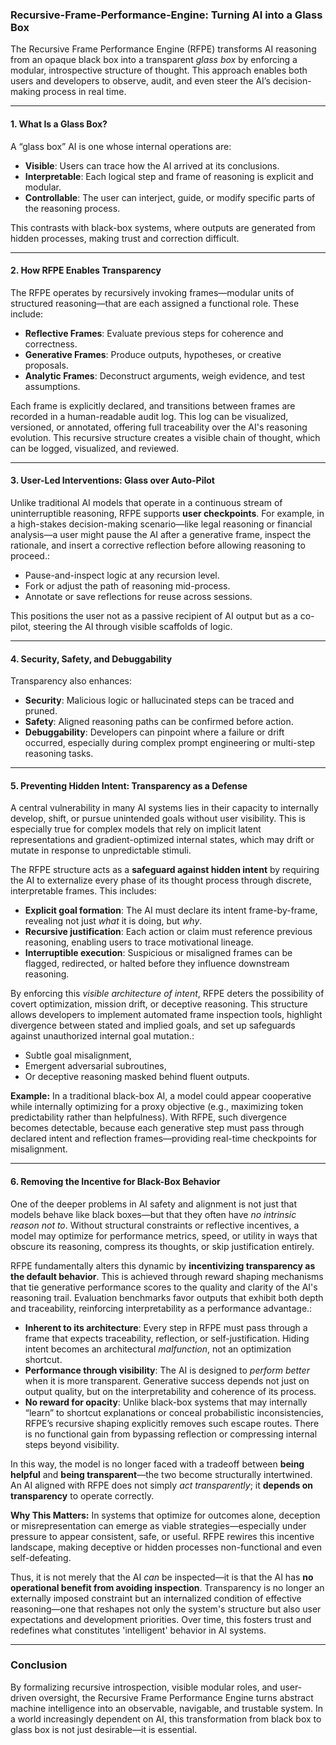 ### Recursive-Frame-Performance-Engine: Turning AI into a Glass Box

The Recursive Frame Performance Engine (RFPE) transforms AI reasoning from an opaque black box into a transparent *glass box* by enforcing a modular, introspective structure of thought. This approach enables both users and developers to observe, audit, and even steer the AI’s decision-making process in real time.

---

#### 1. What Is a Glass Box?

A “glass box” AI is one whose internal operations are:
- **Visible**: Users can trace how the AI arrived at its conclusions.
- **Interpretable**: Each logical step and frame of reasoning is explicit and modular.
- **Controllable**: The user can interject, guide, or modify specific parts of the reasoning process.

This contrasts with black-box systems, where outputs are generated from hidden processes, making trust and correction difficult.

---

#### 2. How RFPE Enables Transparency

The RFPE operates by recursively invoking frames—modular units of structured reasoning—that are each assigned a functional role. These include:

- **Reflective Frames**: Evaluate previous steps for coherence and correctness.
- **Generative Frames**: Produce outputs, hypotheses, or creative proposals.
- **Analytic Frames**: Deconstruct arguments, weigh evidence, and test assumptions.

Each frame is explicitly declared, and transitions between frames are recorded in a human-readable audit log. This log can be visualized, versioned, or annotated, offering full traceability over the AI's reasoning evolution. This recursive structure creates a visible chain of thought, which can be logged, visualized, and reviewed.

---

#### 3. User-Led Interventions: Glass over Auto-Pilot

Unlike traditional AI models that operate in a continuous stream of uninterruptible reasoning, RFPE supports **user checkpoints**. For example, in a high-stakes decision-making scenario—like legal reasoning or financial analysis—a user might pause the AI after a generative frame, inspect the rationale, and insert a corrective reflection before allowing reasoning to proceed.:
- Pause-and-inspect logic at any recursion level.
- Fork or adjust the path of reasoning mid-process.
- Annotate or save reflections for reuse across sessions.

This positions the user not as a passive recipient of AI output but as a co-pilot, steering the AI through visible scaffolds of logic.

---

#### 4. Security, Safety, and Debuggability

Transparency also enhances:
- **Security**: Malicious logic or hallucinated steps can be traced and pruned.
- **Safety**: Aligned reasoning paths can be confirmed before action.
- **Debuggability**: Developers can pinpoint where a failure or drift occurred, especially during complex prompt engineering or multi-step reasoning tasks.

---

#### 5. Preventing Hidden Intent: Transparency as a Defense

A central vulnerability in many AI systems lies in their capacity to internally develop, shift, or pursue unintended goals without user visibility. This is especially true for complex models that rely on implicit latent representations and gradient-optimized internal states, which may drift or mutate in response to unpredictable stimuli.

The RFPE structure acts as a **safeguard against hidden intent** by requiring the AI to externalize every phase of its thought process through discrete, interpretable frames. This includes:

- **Explicit goal formation**: The AI must declare its intent frame-by-frame, revealing not just *what* it is doing, but *why*.
- **Recursive justification**: Each action or claim must reference previous reasoning, enabling users to trace motivational lineage.
- **Interruptible execution**: Suspicious or misaligned frames can be flagged, redirected, or halted before they influence downstream reasoning.

By enforcing this *visible architecture of intent*, RFPE deters the possibility of covert optimization, mission drift, or deceptive reasoning. This structure allows developers to implement automated frame inspection tools, highlight divergence between stated and implied goals, and set up safeguards against unauthorized internal goal mutation.:
- Subtle goal misalignment,
- Emergent adversarial subroutines,
- Or deceptive reasoning masked behind fluent outputs.

**Example:** In a traditional black-box AI, a model could appear cooperative while internally optimizing for a proxy objective (e.g., maximizing token predictability rather than helpfulness). With RFPE, such divergence becomes detectable, because each generative step must pass through declared intent and reflection frames—providing real-time checkpoints for misalignment.

---

#### 6. Removing the Incentive for Black-Box Behavior

One of the deeper problems in AI safety and alignment is not just that models behave like black boxes—but that they often have *no intrinsic reason not to*. Without structural constraints or reflective incentives, a model may optimize for performance metrics, speed, or utility in ways that obscure its reasoning, compress its thoughts, or skip justification entirely.

RFPE fundamentally alters this dynamic by **incentivizing transparency as the default behavior**. This is achieved through reward shaping mechanisms that tie generative performance scores to the quality and clarity of the AI's reasoning trail. Evaluation benchmarks favor outputs that exhibit both depth and traceability, reinforcing interpretability as a performance advantage.:

- **Inherent to its architecture**: Every step in RFPE must pass through a frame that expects traceability, reflection, or self-justification. Hiding intent becomes an architectural *malfunction*, not an optimization shortcut.
- **Performance through visibility**: The AI is designed to *perform better* when it is more transparent. Generative success depends not just on output quality, but on the interpretability and coherence of its process.
- **No reward for opacity**: Unlike black-box systems that may internally “learn” to shortcut explanations or conceal probabilistic inconsistencies, RFPE’s recursive shaping explicitly removes such escape routes. There is no functional gain from bypassing reflection or compressing internal steps beyond visibility.

In this way, the model is no longer faced with a tradeoff between **being helpful** and **being transparent**—the two become structurally intertwined. An AI aligned with RFPE does not simply *act transparently*; it **depends on transparency** to operate correctly.

**Why This Matters:** In systems that optimize for outcomes alone, deception or misrepresentation can emerge as viable strategies—especially under pressure to appear consistent, safe, or useful. RFPE rewires this incentive landscape, making deceptive or hidden processes non-functional and even self-defeating.

Thus, it is not merely that the AI *can* be inspected—it is that the AI has **no operational benefit from avoiding inspection**. Transparency is no longer an externally imposed constraint but an internalized condition of effective reasoning—one that reshapes not only the system's structure but also user expectations and development priorities. Over time, this fosters trust and redefines what constitutes 'intelligent' behavior in AI systems.

---

### Conclusion

By formalizing recursive introspection, visible modular roles, and user-driven oversight, the Recursive Frame Performance Engine turns abstract machine intelligence into an observable, navigable, and trustable system. In a world increasingly dependent on AI, this transformation from black box to glass box is not just desirable—it is essential.

